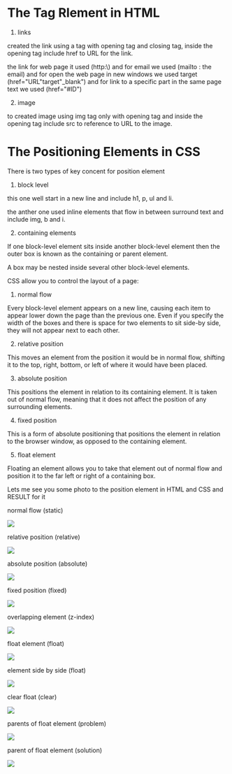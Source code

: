 # The Tag Rlement in HTML

1. links

created the link using a tag with opening tag and closing tag, inside the opening tag include href to URL for the link.

the link for web page it used (http:\\) and for email we used (mailto : the email) and for open the web page in new windows we used target (href="URL"target"_blank") and for link to a specific part in the same page text we used (href="#ID")

2. image

to created image using img tag only with opening tag and inside the opening tag include src to reference to URL to the image.

# The Positioning Elements in CSS

There is two types of key concent for position element

1. block level

this one well start in a new line and include h1, p, ul and li.

the anther one used inline elements that flow in between surround text and include img, b and i.

2. containing elements

If one block-level element sits inside another block-level element then the outer box is known as the containing or parent element.

A box may be nested inside several other block-level elements.

CSS allow you to control the layout of a page:

1. normal flow

Every block-level element appears on a new line, causing each item to appear lower down the page than the previous one. Even if you specify the width of the boxes and there is space for two elements to sit side-by side, they will not appear next to each other.

2. relative position

This moves an element from the position it would be in normal flow, shifting it to the top, right, bottom, or left of where it would have been placed.

3. absolute position

This positions the element in relation to its containing element. It is taken out of normal flow, meaning that it does not affect the position of any surrounding elements.

4. fixed position

This is a form of absolute positioning that positions the element in relation to the browser window, as opposed to the containing element.

5. float element

Floating an element allows you to take that element out of normal flow and position it to the far left or right of a containing box.

Lets me see you some photo to the position element in HTML and CSS and RESULT for it

normal flow (static)

<img src="IMAGE/201/position elements.jpg">

relative position (relative)

<img src="IMAGE/201/position elements1.jpg">

absolute position (absolute)

<img src="IMAGE/201/position elements2.jpg">

fixed position (fixed)

<img src="IMAGE/201/position elements3.jpg">

overlapping element (z-index)

<img src="IMAGE/201/position elements4.jpg">

float element (float)

<img src="IMAGE/201/position elements5.jpg">

element side by side (float)

<img src="IMAGE/201/position elements6.jpg">

clear float (clear)

<img src="IMAGE/201/position elements7.jpg">

parents of float element (problem)

<img src="IMAGE/201/position elements8.jpg">

parent of float element (solution)

<img src="IMAGE/201/position elements9.jpg">

